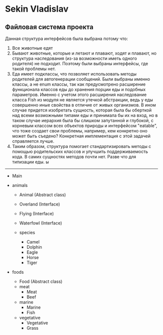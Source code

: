 # Sekin Vladislav

## Файловая система проекта

Данная структура интерфейсов была выбрана потому что:
1. Все животные едят
2. Бывают животные, которые и летают и плавают, ходят и плавают, но структура наследования (из-за возможности иметь одного родителя) не подходит. Поэтому были выбраны интерфейсы, где такой проблемы нет.
3. Еда имеет подклассы, что позволяет использовать методы родителей для автогенерации сообщений. Были выбраны именно классы, а не enum классы, так как предусмотрено расширение функционала классов еды до хранения порции еды и подобных параметров. Именно с учетом этого расширения наследование класса Fish из модуля не является утечкой абстракции, ведь у еды совершенно иные свойства в отличие от живых организмов. В ином случае придется изобретать сущность, которая была бы оберткой над всеми возможными типами еды и принимала бы их на вход, но в таком случае иерархия была бы слишком запутанной и глубокой, с корневым классом всех объектов природы и интерфейсом "eatable", что тоже создает свои проблемы, например, кем конкретно оно может быть съедено? Конкретная имплементация с этой задачей справляется лучше.
4. Таким образом, структура помогает стандартизировать методы с помощью родительских классов и улучшить поддерживаемость кода. В самих сущностях методов почти нет. Разве что для типизации еды. ы

--- 

- Main
- animals
  - Animal (Abstract class)
  - Overland (Interface)
  - Flying (Interface)
  - Waterfowl (Interface)

  - species
    - Camel
    - Dolphin
    - Eagle
    - Horse
    - Tiger

- foods
  - Food (Abstract class)
  - meat
    - Meat
    - Beef
  - marine
    - Marine
    - Fish
  - vegetative
    - Vegetative
    - Grass
